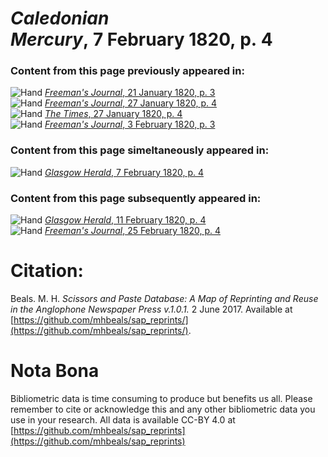 # *Caledonian Mercury*, 7 February 1820, p. 4  
  
### Content from this page previously appeared in:  
![Hand](http://scissorsandpaste.net/wp-content/uploads/2017/06/smallhandpointer.png) [*Freeman's Journal*, 21 January 1820, p. 3](https://mhbeals.github.io/sap_html/Freeman's-Journal/Freeman's-Journal-21-January-1820-p-3)  
![Hand](http://scissorsandpaste.net/wp-content/uploads/2017/06/smallhandpointer.png) [*Freeman's Journal*, 27 January 1820, p. 4](https://mhbeals.github.io/sap_html/Freeman's-Journal/Freeman's-Journal-27-January-1820-p-4)  
![Hand](http://scissorsandpaste.net/wp-content/uploads/2017/06/smallhandpointer.png) [*The Times*, 27 January 1820, p. 4](https://mhbeals.github.io/sap_html/The-Times/The-Times-27-January-1820-p-4)  
![Hand](http://scissorsandpaste.net/wp-content/uploads/2017/06/smallhandpointer.png) [*Freeman's Journal*, 3 February 1820, p. 3](https://mhbeals.github.io/sap_html/Freeman's-Journal/Freeman's-Journal-3-February-1820-p-3)  
  
### Content from this page simeltaneously appeared in:  
![Hand](http://scissorsandpaste.net/wp-content/uploads/2017/06/smallhandpointer.png) [*Glasgow Herald*, 7 February 1820, p. 4](https://mhbeals.github.io/sap_html/Glasgow-Herald/Glasgow-Herald-7-February-1820-p-4)  
  
### Content from this page subsequently appeared in:  
![Hand](http://scissorsandpaste.net/wp-content/uploads/2017/06/smallhandpointer.png) [*Glasgow Herald*, 11 February 1820, p. 4](https://mhbeals.github.io/sap_html/Glasgow-Herald/Glasgow-Herald-11-February-1820-p-4)  
![Hand](http://scissorsandpaste.net/wp-content/uploads/2017/06/smallhandpointer.png) [*Freeman's Journal*, 25 February 1820, p. 4](https://mhbeals.github.io/sap_html/Freeman's-Journal/Freeman's-Journal-25-February-1820-p-4)  


# Citation: 

Beals. M. H. *Scissors and Paste Database: A Map of Reprinting and Reuse in the Anglophone Newspaper Press v.1.0.1.* 2 June 2017. Available at [https://github.com/mhbeals/sap_reprints/](https://github.com/mhbeals/sap_reprints/). 

# Nota Bona

Bibliometric data is time consuming to produce but benefits us all. Please remember to cite or acknowledge this and any other bibliometric data you use in your research. All data is available CC-BY 4.0 at [https://github.com/mhbeals/sap_reprints](https://github.com/mhbeals/sap_reprints)